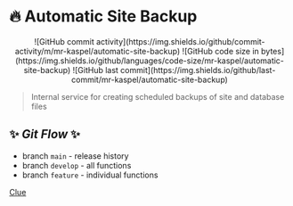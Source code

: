 # :fire: Automatic Site Backup

<div style="text-align:center">![GitHub commit activity](https://img.shields.io/github/commit-activity/m/mr-kaspel/automatic-site-backup) ![GitHub code size in bytes](https://img.shields.io/github/languages/code-size/mr-kaspel/automatic-site-backup) ![GitHub last commit](https://img.shields.io/github/last-commit/mr-kaspel/automatic-site-backup)</div>

>Internal service for creating scheduled backups of site and database files

## ✨ _Git Flow_ ✨

- branch `main` - release history
- branch `develop` - all functions
- branch `feature` - individual functions

[Clue](https://www.atlassian.com/ru/git/tutorials/comparing-workflows/gitflow-workflow)
